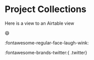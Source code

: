 # Project Collections
Here is a view to an Airtable view

:smile:

:fontawesome-regular-face-laugh-wink:

:fontawesome-brands-twitter:{ .twitter}